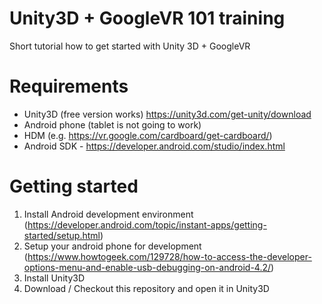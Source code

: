 # Unity3D + GoogleVR 101 training
Short tutorial how to get started with Unity 3D + GoogleVR

# Requirements
* Unity3D (free version works) https://unity3d.com/get-unity/download
* Android phone (tablet is not going to work)
* HDM (e.g. https://vr.google.com/cardboard/get-cardboard/) 
* Android SDK - https://developer.android.com/studio/index.html

# Getting started

1) Install Android development environment (https://developer.android.com/topic/instant-apps/getting-started/setup.html)
2) Setup your android phone for development (https://www.howtogeek.com/129728/how-to-access-the-developer-options-menu-and-enable-usb-debugging-on-android-4.2/)
3) Install Unity3D
4) Download / Checkout this repository and open it in Unity3D